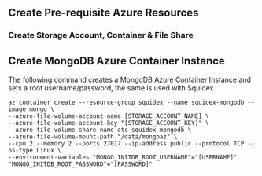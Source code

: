 
## Create Pre-requisite Azure Resources
### Create Storage Account, Container & File Share

## Create MongoDB Azure Container Instance
The following command creates a MongoDB Azure Container Instance and sets a root username/password, the same is used with Squidex
```
az container create --resource-group squidex --name squidex-mongodb --image mongo \
--azure-file-volume-account-name [STORAGE_ACCOUNT_NAME] \
--azure-file-volume-account-key "[STORAGE_ACCOUNT_KEY]" \
--azure-file-volume-share-name etc-squidex-mongodb \
--azure-file-volume-mount-path "/data/mongoaz" \
--cpu 2 --memory 2 --ports 27017 --ip-address public --protocol TCP --os-type Linux \
--environment-variables "MONGO_INITDB_ROOT_USERNAME"="[USERNAME]" "MONGO_INITDB_ROOT_PASSWORD"="[PASSWORD]"
```
